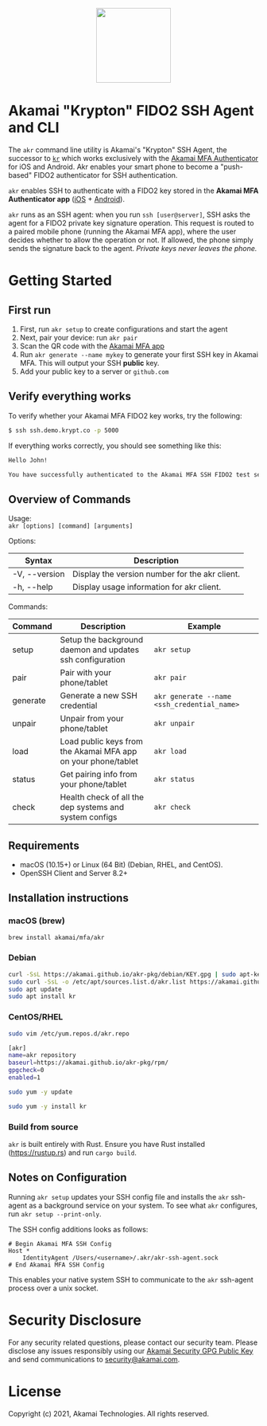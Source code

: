 <p align="center" >
  <img width="150px" src="https://pushzero-assets.akamai.com/static/pushzero_logo.png" align="center"/>
</p>

# Akamai "Krypton" FIDO2 SSH Agent and CLI
The `akr` command line utility is Akamai's "Krypton" SSH Agent, the successor to [`kr`](https://github.com/kryptco/kr) which works exclusively with the [Akamai MFA Authenticator](https://mfa.akamai.com/app) for iOS and Android.
Akr enables your smart phone to become a "push-based" FIDO2 authenticator for SSH authentication.

`akr` enables SSH to authenticate with a FIDO2 key stored in the __Akamai MFA Authenticator app__
([iOS](https://apps.apple.com/us/app/akamai-pushzero/id1503619894#?platform=iphone) +
[Android](https://play.google.com/store/apps/details?id=com.akamai.pushzero)).

`akr` runs as an SSH agent: when you run `ssh [user@server]`, SSH asks the agent for a FIDO2 private key signature
operation. This request is routed to a
paired mobile phone (running the Akamai MFA app), where the user decides whether to allow the operation or
not. If allowed, the phone simply sends the signature back to the agent. _Private keys never leaves the phone._


# Getting Started
## First run
1. First, run `akr setup` to create configurations and start the agent
2. Next, pair your device: run `akr pair`
3. Scan the QR code with the [Akamai MFA app](https://mfa.akamai.com/app)
4. Run `akr generate --name mykey` to generate your first SSH key in Akamai MFA. This will output your SSH __public__ key.
5. Add your public key to a server or `github.com`


## Verify everything works
To verify whether your Akamai MFA FIDO2 key works, try the following:

```sh
$ ssh ssh.demo.krypt.co -p 5000
```

If everything works correctly, you should see something like this:
```sh
Hello John!

You have successfully authenticated to the Akamai MFA SSH FIDO2 test server! 
```

## Overview of Commands
Usage:  
`akr [options] [command] [arguments]`

Options:
 
| Syntax | Description |
| - | - |
| -V, --version | Display the version number for the akr client. |
| -h, --help | Display usage information for akr client. |
 

Commands:

| Command | Description | Example
| - | - | - | 
| setup | Setup the background daemon and updates ssh configuration | `akr setup`
| pair  | Pair with your phone/tablet | `akr pair`
| generate | Generate a new SSH credential | `akr generate --name <ssh_credential_name>`
| unpair | Unpair from your phone/tablet | `akr unpair`
| load | Load public keys from the Akamai MFA app on your phone/tablet | `akr load`
| status | Get pairing info from your phone/tablet | `akr status`
| check  | Health check of all the dep systems and system configs| `akr check`

## Requirements
  * macOS (10.15+) or Linux (64 Bit) (Debian, RHEL, and CentOS).
  * OpenSSH Client and Server 8.2+

## Installation instructions
### macOS (brew)
```sh
brew install akamai/mfa/akr
```

### Debian
```sh
curl -SsL https://akamai.github.io/akr-pkg/debian/KEY.gpg | sudo apt-key add -
sudo curl -SsL -o /etc/apt/sources.list.d/akr.list https://akamai.github.io/akr-pkg/debian/akr.list
sudo apt update
sudo apt install kr
```

### CentOS/RHEL
```sh
sudo vim /etc/yum.repos.d/akr.repo

[akr]
name=akr repository
baseurl=https://akamai.github.io/akr-pkg/rpm/
gpgcheck=0
enabled=1
```
```sh
sudo yum -y update
```
```sh
sudo yum -y install kr
```

### Build from source
`akr` is built entirely with Rust. Ensure you have Rust installed (https://rustup.rs) and run `cargo build`.

## Notes on Configuration
Running `akr setup` updates your SSH config file and installs the `akr` ssh-agent as a background service on your system.
To see what `akr` configures, run `akr setup --print-only`.

The SSH config additions looks as follows:
```
# Begin Akamai MFA SSH Config
Host *
	IdentityAgent /Users/<username>/.akr/akr-ssh-agent.sock
# End Akamai MFA SSH Config
```
This enables your native system SSH to communicate to the `akr` ssh-agent process over a unix socket.

# Security Disclosure
For any security related questions, please contact our security team.
Please disclose any issues responsibly using our [Akamai Security GPG Public Key](https://www.akamai.com/us/en/multimedia/documents/infosec/akamai-security-general.pub)
and send communications to [security@akamai.com](mailto://security@akamai.com).

# License
Copyright (c) 2021, Akamai Technologies.
All rights reserved.
